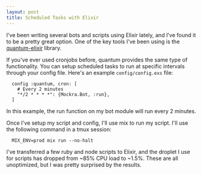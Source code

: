 ```yaml
---
layout: post
title: Scheduled Tasks with Elixir
---
```

I've been writing several bots and scripts using Elixir lately, and I've found
it to be a pretty great option. One of the key tools I've been using is the
[quantum-elixir](https://github.com/c-rack/quantum-elixir) library.

If you've ever used cronjobs before, quantum provides the same type of
functionality. You can setup scheduled tasks to run at specific intervals
through your config file. Here's an example `config/config.exs` file:

```
  config :quantum, cron: [
    # Every 2 minutes
    "*/2 * * * *": {Mockra.Bot, :run},
  ]
```

In this example, the run function on my bot module will run every 2 minutes.

Once I've setup my script and config, I'll use mix to run my script. I'll use
the following command in a tmux session:

```
  MIX_ENV=prod mix run --no-halt
```

I've transferred a few ruby and node scripts to Elixir, and the droplet I use
for scripts has dropped from ~85% CPU load to ~1.5%. These are all unoptimized,
but I was pretty surprised by the results.
